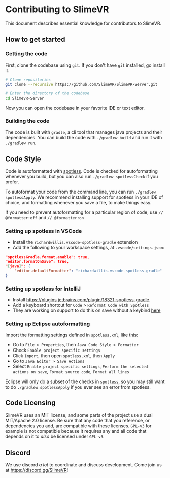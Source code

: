 # Contributing to SlimeVR

This document describes essential knowledge for contributors to SlimeVR.

## How to get started

### Getting the code
First, clone the codebase using `git`. If you don't have `git` installed, go install it.

```bash
# Clone repositories
git clone --recursive https://github.com/SlimeVR/SlimeVR-Server.git

# Enter the directory of the codebase
cd SlimeVR-Server
```

Now you can open the codebase in your favorite IDE or text editor.

### Building the code
The code is built with `gradle`, a cli tool that manages java projects and their
dependencies. You can build the code with `./gradlew build` and run it with
`./gradlew run`.


## Code Style
Code is autoformatted with [spotless](https://github.com/diffplug/spotless/tree/main/plugin-gradle).
Code is checked for autoformatting whenever you build, but you can also run
`./gradlew spotlessCheck` if you prefer.

To autoformat your code from the command line, you can run `./gradlew spotlessApply`.
We recommend installing support for spotless in your IDE of choice, and formatting
whenever you save a file, to make things easy.

If you need to prevent autoformatting for a particular region of code, use
`// @formatter:off` and `// @formatter:on`

### Setting up spotless in VSCode
* Install the `richardwillis.vscode-spotless-gradle` extension
* Add the following to your workspace settings, at `.vscode/settings.json`:
```json
"spotlessGradle.format.enable": true,
"editor.formatOnSave": true,
"[java]": {
	"editor.defaultFormatter": "richardwillis.vscode-spotless-gradle"
}
```

### Setting up spotless for IntelliJ
* Install https://plugins.jetbrains.com/plugin/18321-spotless-gradle.
* Add a keyboard shortcut for `Code` > `Reformat Code with Spotless`
* They are working on support to do this on save without a keybind
[here](https://github.com/ragurney/spotless-intellij-gradle/issues/8)

### Setting up Eclipse autoformatting
Import the formatting settings defined in `spotless.xml`, like this:
* Go to `File > Properties`, then `Java Code Style > Formatter`
* Check `Enable project specific settings`
* Click `Import`, then open `spotless.xml`, then `Apply`
* Go to `Java Editor > Save Actions`
* Select `Enable project specific settings`, `Perform the selected actions on save`,
`Format source code`, `Format all lines`

Eclipse will only do a subset of the checks in `spotless`, so you may still want to do
`./gradlew spotlessApply` if you ever see an error from spotless.

## Code Licensing
SlimeVR uses an MIT license, and some parts of the project use a dual MIT/Apache 2.0
license. Be sure that any code that you reference, or dependencies you add, are
compatible with these licenses. `GPL-v3` for example is not compatible because it
requires any and all code that depends on it to *also* be licensed under `GPL-v3`.

## Discord
We use discord *a lot* to coordinate and discuss development. Come join us at
https://discord.gg/SlimeVR!
